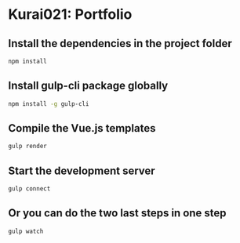 
# Kurai021: Portfolio

## Install the dependencies in the project folder
```bash
npm install
```
## Install gulp-cli package globally
```bash
npm install -g gulp-cli
```

## Compile the Vue.js templates
```bash
gulp render
```

## Start the development server
```bash
gulp connect
```

## Or you can do the two last steps in one step
```bash
gulp watch
```
